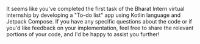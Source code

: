 It seems like you've completed the first task of the Bharat Intern virtual internship 
by developing a "To-do list" app using Kotlin language and Jetpack Compose. 
If you have any specific questions about the code or if you'd like feedback 
on your implementation, feel free to share the relevant portions of your code,
and I'd be happy to assist you further!
